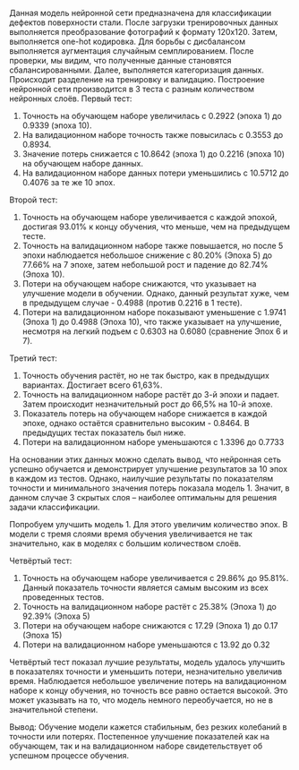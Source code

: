 Данная модель нейронной сети предназначена для классификации дефектов поверхности стали. 
После загрузки тренировочных данных выполняется преобразование фотографий к формату 120х120. Затем, выполняется one-hot кодировка. Для борьбы с дисбалансом выполняется аугментация случайным семплированием. После проверки, мы видим, что полученные данные становятся сбалансированными. Далее, выполняется категоризация данных. Происходит разделение на тренировку и валидацию.
Построение нейронной сети производится в 3 теста с разным количеством нейронных слоёв. 
Первый тест: 

1)	Точность на обучающем наборе увеличилась с 0.2922 (эпоха 1) до 0.9339 (эпоха 10).
2)	На валидационном наборе точность также повысилась с 0.3553 до 0.8934.
3)	Значение потерь снижается с 10.8642 (эпоха 1) до 0.2216 (эпоха 10) на обучающем наборе данных.
4)	На валидационном наборе данных потери уменьшились с 10.5712 до 0.4076 за те же 10 эпох.

Второй тест:
1)	Точность на обучающем наборе увеличивается с каждой эпохой, достигая 93.01% к концу обучения, что меньше, чем на предыдущем тесте.
2)	Точность на валидационном наборе также повышается, но после 5 эпохи наблюдается небольшое снижение с 80.20% (Эпоха 5) до 77.66% на 7 эпохе, затем небольшой рост и падение до 82.74% (Эпоха 10).
3)	Потери на обучающем наборе снижаются, что указывает на улучшение модели в обучении. Однако, данный результат хуже, чем в предыдущем случае - 0.4988 (против 0.2216 в 1 тесте).
4)	Потери на валидационном наборе показывают уменьшение с 1.9741 (Эпоха 1) до 0.4988 (Эпоха 10), что также указывает на улучшение, несмотря на легкий подъем с 0.6303 на 0.6080 (сравнение Эпох 6 и 7).

Третий тест:
1)	Точность обучения растёт, но не так быстро, как в предыдущих вариантах. Достигает всего 61,63%.
2)	Точность на валидационном наборе растёт до 3-й эпохи и падает. Затем происходит незначительный рост до 66,5% на 10-й эпохе.
3)	Показатель потерь на обучающем наборе снижается в каждой эпохе, однако остаётся сравнительно высоким - 0.8464. В предыдущих тестах показатель был ниже.
4)	Потери на валидационном наборе уменьшаются с 1.3396 до 0.7733

На основании этих данных можно сделать вывод, что нейронная сеть успешно обучается и демонстрирует улучшение результатов за 10 эпох в каждом из тестов. Однако, наилучшие результаты по показателям точности и минимального значения потерь показала модель 1. Значит, в данном случае 3 скрытых слоя – наиболее оптимальны для решения задачи классификации.

Попробуем улучшить модель 1. Для этого увеличим количество эпох. В модели с тремя слоями время обучения увеличивается не так значительно, как в моделях с большим количеством слоёв. 

Четвёртый тест:
1)	Точность на обучающем наборе увеличивается с 29.86% до 95.81%. Данный показатель точности является самым высоким из всех проведенных тестов.
2)	Точность на валидационном наборе растёт с 25.38% (Эпоха 1) до 92.39% (Эпоха 5)
3)	Потери на обучающем наборе снижаются с 17.29 (Эпоха 1) до 0.17 (Эпоха 15)
4)	Потери на валидационном наборе уменьшаются с 13.92 до 0.32

Четвёртый тест показал лучшие результаты, модель удалось улучшить в показателях точности и уменьшить потери, незначительно увеличив время. 
Наблюдается небольшое увеличение потерь на валидационном наборе к концу обучения, но точность все равно остается высокой. Это может указывать на то, что модель немного переобучается, но не в значительной степени.

Вывод: Обучение модели кажется стабильным, без резких колебаний в точности или потерях. Постепенное улучшение показателей как на обучающем, так и на валидационном наборе свидетельствует об успешном процессе обучения.
